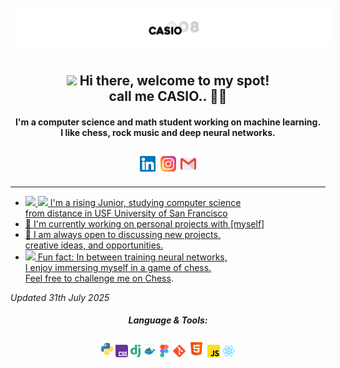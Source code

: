 <img src="https://raw.githubusercontent.com/CASIO008/CASIO008/main/profile.png" style="padding: 10px">

<h2 align="center"><img src="https://em-content.zobj.net/source/animated-noto-color-emoji/427/waving-hand_1f44b.gif" width="35px"/> <b> Hi there, welcome to my spot!</b> <br>call me CASIO.. 👨‍💻</h2>

<h4 align="center">I'm a computer science and math student working on machine learning. <br> I like chess, rock music and deep neural networks.</h4>

<p></p>


<p align="center" style="padding: 10px;"><a href="https://linkedin.com/in/cassio-silva-846953338" target="blank"><img align="center" src="Assets/images/logos/linkedin.svg" alt="CASIO008" width="25" /></a>&nbsp;&nbsp;<a href="https://instagram.com/casio_csb" target="blank"><img align="center" src="Assets/images/logos/Instagram.svg" alt="casio_csb" width="25" /></a>&nbsp;&nbsp;<a href="mailto:cassiossilva07@gmail.com"><img align="center" src="Assets/images/logos/gmail.svg" alt="CASIO008" width="25" /></p>

<hr />

- <img src="https://em-content.zobj.net/source/animated-noto-color-emoji/427/fire_1f525.gif" width="25px" /> <img src="https://em-content.zobj.net/source/microsoft-teams/400/man-student_1f468-200d-1f393.png" width ="25px" /> I'm a rising Junior, studying computer science <br> from distance in USF University of San Francisco 
- 🔭 I'm currently working on personal projects with [myself]
- 👯 I am always open to discussing new projects, <br> creative ideas, and opportunities.
- <img src="https://em-content.zobj.net/source/animated-noto-color-emoji/427/high-voltage_26a1.gif" width="25px" /> Fun fact: In between training neural networks, <br> I enjoy immersing myself in a game of chess. <br> Feel free to challenge me on <a href="https://chess.com/member/jxdho" target="_blank">Chess<a>.

*Updated 31th July 2025*


<h5 align="center">Language & Tools:</h5>
<p align="center" sytle="padding: 10px;"> <img height="23" src="Assets/images/logos/python.svg" alt="python" title="python" /> <img height="20" src="Assets/images/logos/css.svg" alt="css3" title="css3" /> <img height="20" src="Assets/images/logos/django.svg" alt="django" title="django" /> <img height="20" src="Assets/images/logos/docker.svg" alt="docker" title="docker" /> <img height="20" src="Assets/images/logos/figma.svg" alt="figma" title="figma" /> <img height="20" src="Assets/images/logos/git.svg" alt="git" title="git" /> <img height="27" src="Assets/images/logos/html.svg" alt="html5" title="html5" /> <img height="20" src="Assets/images/logos/Js.svg" alt="javascript" title="javascript"/> <img height="20" src="Assets/images/logos/react.svg" alt="react" title="react" /> </p>
